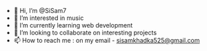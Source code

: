 - 👋 Hi, I’m @SiSam7
- 👀 I’m interested in music
- 🌱 I’m currently learning web development
- 💞️ I’m looking to collaborate on interesting projects
- 📫 How to reach me : on my email - sisamkhadka525@gmail.com

<!---
SiSam7/SiSam7 is a ✨ special ✨ repository because its `README.md` (this file) appears on your GitHub profile.
You can click the Preview link to take a look at your changes.
--->

